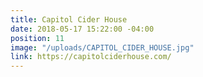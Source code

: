 ```yaml
---
title: Capitol Cider House
date: 2018-05-17 15:22:00 -04:00
position: 11
image: "/uploads/CAPITOL_CIDER_HOUSE.jpg"
link: https://capitolciderhouse.com/
---
```


